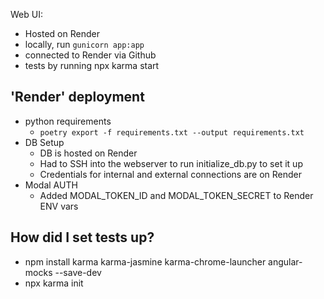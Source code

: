 Web UI:
* Hosted on Render
* locally, run `gunicorn app:app`
* connected to Render via Github
* tests by running npx karma start

## 'Render' deployment
* python requirements
  * `poetry export -f requirements.txt --output requirements.txt`
* DB Setup
  * DB is hosted on Render
  * Had to SSH into the webserver to run initialize_db.py to set it up
  * Credentials for internal and external connections are on Render
* Modal AUTH
  * Added MODAL_TOKEN_ID and MODAL_TOKEN_SECRET to Render ENV vars

## How did I set tests up?
* npm install karma karma-jasmine karma-chrome-launcher angular-mocks --save-dev
* npx karma init